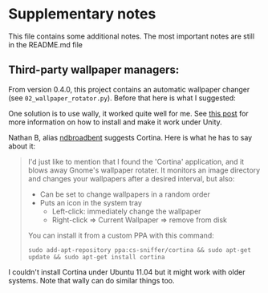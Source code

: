 Supplementary notes
===================

This file contains some additional notes. The most important
notes are still in the README.md file


Third-party wallpaper managers:
-------------------------------

From version 0.4.0, this project contains an automatic
wallpaper changer (see `02_wallpaper_rotator.py`). Before that here
is what I suggested:


One solution is to use wally, it worked quite well for me. 
See [this post][1] for more information on how to install 
and make it work under Unity.
   
Nathan B, alias [ndbroadbent][2] suggests Cortina. Here is what he has to say 
about it:

> I'd just like to mention that I found the 'Cortina' application, and it blows away Gnome's wallpaper rotater.
> It monitors an image directory and changes your wallpapers after a desired interval, but also:
> 
> * Can be set to change wallpapers in a random order
> * Puts an icon in the system tray
>     * Left-click: immediately change the wallpaper
>     * Right-click  => Current Wallpaper => remove from disk
> 
> You can install it from a custom PPA with this command:
> 
>     sudo add-apt-repository ppa:cs-sniffer/cortina && sudo apt-get update && sudo apt-get install cortina

I couldn't install Cortina under Ubuntu 11.04 but it might work with older systems.
Note that wally can do similar things too.

[1]: https://ubuntuincident.wordpress.com/2011/01/10/wallpaper-changer/
[2]: https://github.com/ndbroadbent
